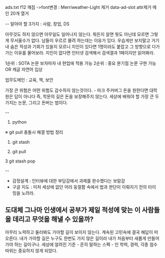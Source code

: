 ads.txt
f12 깨짐 ->font변경 : Merriweather-Light 제거
data-ad-slot attr제거
메인 20개 열거 

--
알아아 할 3가지 : 사람, 창업, DS

아무것도 하지 않으면 아무일도 일어나지 않는다.
뭐든지 알면 뭣도 아닌데 모르면 그렇게 무서울수가 없다.
남들이 우르르 몰려 하는데는 이유가 있다. 우습게만 보지말고 거기 내 숨은 적성과 기회가 있을지 모르니 지인이 있다면 1명이라도 붙잡고 그 방향으로 다가가는 이유를 물어보라. 지인이 없다면 인터넷 검색해서 검색결과 1페이지만 읽어봐라.


1순위 : SOTA 논문 보자마자 내 현업에 적용 가능
2순위 : 중요 분기점 논문 구현 가능 OR 캐글 자연어 입상


업무도메인 : 교육, 책, 보안


가장 큰 위험은 어떤 위험도 감수하지 않는것이다. - 마크 주커버그
돈을 원한다면 대학원은 답이 아니다 즉, 학문의 길은 돈을 보장해주지 않는다.
세상에 배워야 할 가장 큰 두가지는 논문, 그리고 돈버는 법이다.


-- 
1. python

※ git pull 충돌시 해결 방법 정리

1. git stash

2. git pull

3 git stash pop

--

- 감정설계 : 인터뷰에 대한 부담감에서 과제를 완수했다는 보람감
- 구글 지도 : 미처 세상에 없던 어리 둥절함 속에서 법과 판단이 이뤄지기 전의 타이밍을 노려라.

도대체 그나마 인생에서 공부가 제일 적성에 맞는 이 사람들을 데리고 무엇을 해낼 수 있을까?
---

아무리 노력하고 둘러봐도 가야할 길이 보이지 않는다. 계속된 고민속에 결국 해답이 떠오른다. 내가 가야할 길은 누구도 한번도 가지 않은 길이라 내가 처음부터 새롭게 만들어가야 하는 길이구나. 세상에 알려진 기준 - 흔히 말하는 스펙 - 인 학력, 경력, 각종 점수 따위는 중요하지 않게 되었다.

